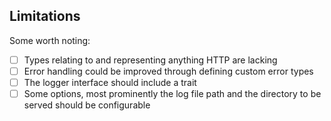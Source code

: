 ## Limitations

Some worth noting:

- [ ] Types relating to and representing anything HTTP are lacking
- [ ] Error handling could be improved through defining custom error types
- [ ] The logger interface should include a trait 
- [ ] Some options, most prominently the log file path and the directory to
      be served should be configurable
